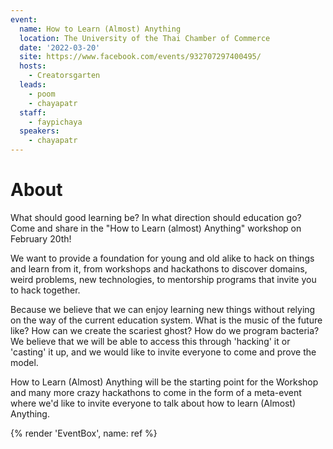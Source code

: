 ```yaml
---
event:
  name: How to Learn (Almost) Anything
  location: The University of the Thai Chamber of Commerce
  date: '2022-03-20'
  site: https://www.facebook.com/events/932707297400495/
  hosts:
    - Creatorsgarten
  leads:
    - poom
    - chayapatr
  staff:
    - faypichaya
  speakers:
    - chayapatr
---
```


# About

What should good learning be? In what direction should education go? Come and share in the "How to Learn (almost) Anything" workshop on February 20th!

We want to provide a foundation for young and old alike to hack on things and learn from it, from workshops and hackathons to discover domains, weird problems, new technologies, to mentorship programs that invite you to hack together.

Because we believe that we can enjoy learning new things without relying on the way of the current education system. What is the music of the future like? How can we create the scariest ghost? How do we program bacteria? We believe that we will be able to access this through 'hacking' it or 'casting' it up, and we would like to invite everyone to come and prove the model.

How to Learn (Almost) Anything will be the starting point for the Workshop and many more crazy hackathons to come in the form of a meta-event where we'd like to invite everyone to talk about how to learn (Almost) Anything.

{% render 'EventBox', name: ref %}